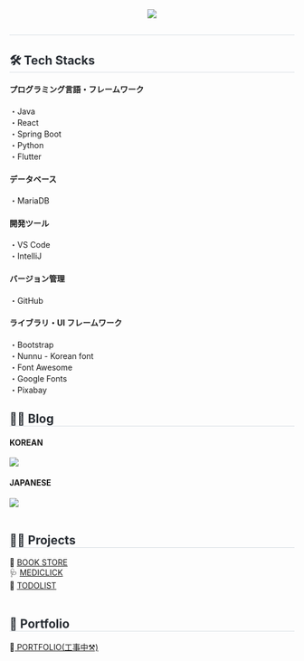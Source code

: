 
<div align= "center">
    <img src="https://capsule-render.vercel.app/api?type=rect&color=auto&height=100&text=Hyoni's%20WorkSpace&animation=&fontColor=ffffff&fontSize=30" />
    </div>
    <div style="text-align: left;"> 
    <h2 style="border-bottom: 1px solid #d8dee4; color: #282d33;">  </h2>  
    <div style="font-weight: 700; font-size: 15px; text-align: left; color: #282d33;">  </div> 
    </div>
    <div style="text-align: left;">
    <h2 style="border-bottom: 1px solid #d8dee4; color: #282d33;"> 🛠️ Tech Stacks </h2>
    <div style="margin: ; text-align: left;" "text-align: left;"> 
<!--         <img src="https://img.shields.io/badge/Bootstrap-7952B3?style=for-the-badge&logo=Bootstrap&logoColor=white"> -->
        <h4>プログラミング言語・フレームワーク</h4>
        ・Java<br/>
        ・React<br/>
        ・Spring Boot<br>
        ・Python<br/>
        ・Flutter
        <h4>データベース</h4>
        ・MariaDB
        <h4>開発ツール</h4>
        ・VS Code<br/>
        ・IntelliJ<br/>
        <h4>バージョン管理</h4>
        ・GitHub
        <h4>ライブラリ・UI フレームワーク</h4>
        ・Bootstrap<br/>
        ・Nunnu - Korean font<br/>
        ・Font Awesome<br/>
        ・Google Fonts<br/>
        ・Pixabay
<!--           <img src="https://img.shields.io/badge/CSS3-1572B6?style=for-the-badge&logo=CSS3&logoColor=white">
          <img src="https://img.shields.io/badge/Github-181717?style=for-the-badge&logo=Github&logoColor=white">
          <img src="https://img.shields.io/badge/HTML5-E34F26?style=for-the-badge&logo=HTML5&logoColor=white">
          <img src="https://img.shields.io/badge/Java-007396?style=for-the-badge&logo=Java&logoColor=white">
          <br/><img src="https://img.shields.io/badge/Javascript-F7DF1E?style=for-the-badge&logo=Javascript&logoColor=white">
          <img src="https://img.shields.io/badge/MariaDB-003545?style=for-the-badge&logo=MariaDB&logoColor=white">
          <img src="https://img.shields.io/badge/MySQL-4479A1?style=for-the-badge&logo=MySQL&logoColor=white">
          <img src="https://img.shields.io/badge/Node.js-339933?style=for-the-badge&logo=Node.js&logoColor=white">
          <img src="https://img.shields.io/badge/React-61DAFB?style=for-the-badge&logo=React&logoColor=white">
          <br/><img src="https://img.shields.io/badge/Spring-6DB33F?style=for-the-badge&logo=Spring&logoColor=white">
          <img src="https://img.shields.io/badge/Slack-4A154B?style=for-the-badge&logo=Slack&logoColor=white">
          <img src="https://img.shields.io/badge/Spring Boot-6DB33F?style=for-the-badge&logo=Spring Boot&logoColor=white"> -->
          </div>
    </div>
    <div style="text-align: left;">
    <h2 style="border-bottom: 1px solid #d8dee4; color: #282d33;"> 🧑‍💻 Blog </h2>
    <h4>KOREAN</h4>
    <div style="text-align: left;"> <a href=https://velog.io/@hyoni/posts> <img src="https://img.shields.io/badge/Velog-20C997?style=for-the-badge&logo=Velog&logoColor=white&link=https://velog.io/@hyoni/posts"></a>
    <h4>JAPANESE</h4>
    <div style="text-align: left;"> <a href=https://zenn.dev/hyoni> <img src="https://img.shields.io/badge/Zenn -20C997?style=for-the-badge&logo=Zenn&logoColor=white&link=https://zenn.dev/hyoni"> </a>
          </div>  <br> 
    <div style="text-align: left;">  </div> 
        <h2 style="border-bottom: 1px solid #d8dee4; color: #282d33;"> 💁‍♀️ Projects </h2>
    <div>📔 <a href='[https://www.hyoni.click/'>  BOOK STORE</a></div>
    <div>🩺 <a href='https://github.com/hyoni91/MediClick'>  MEDICLICK</a></div>
    <div>📆 <a href='https://hyoni91.github.io/TodoList/'>  TODOLIST</a></div>
    </div> <br/>
    <div style="text-align: left;">  </div> 
        <h2 style="border-bottom: 1px solid #d8dee4; color: #282d33;"> 🙌 Portfolio </h2>
    <div>🔗<a href='https://hyoni91.github.io/portfolio/'> PORTFOLIO(工事中⚒️)</a></div>    
    
    

    

    
